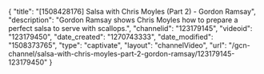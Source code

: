 {
    "title": "[1508428176] Salsa with Chris Moyles (Part 2) - Gordon Ramsay",
    "description": "Gordon Ramsay shows Chris Moyles how to prepare a perfect salsa to serve with scallops.",
    "channelid": "123179145",
    "videoid": "123179450",
    "date_created": "1270743333",
    "date_modified": "1508373765",
    "type": "captivate",
    "layout": "channelVideo",
    "url": "\/gcn-channel\/salsa-with-chris-moyles-part-2-gordon-ramsay\/123179145-123179450"
}